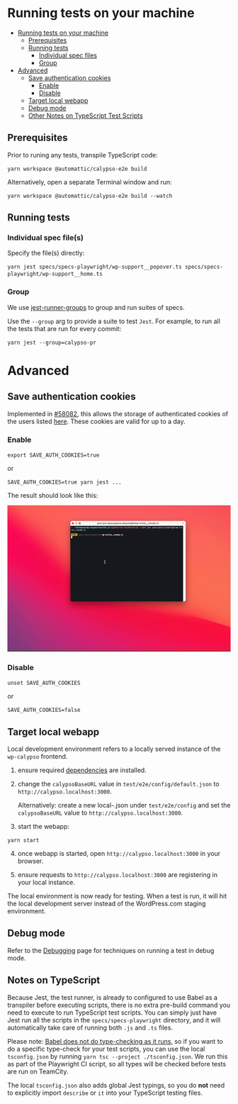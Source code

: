 # Running tests on your machine

<!-- TOC -->

- [Running tests on your machine](#running-tests-on-your-machine)
  - [Prerequisites](#prerequisites)
  - [Running tests](#running-tests)
    - [Individual spec files](#individual-spec-files)
    - [Group](#group)
- [Advanced](#advanced)
  - [Save authentication cookies](#save-authentication-cookies)
    - [Enable](#enable)
    - [Disable](#disable)
  - [Target local webapp](#target-local-webapp)
  - [Debug mode](#debug-mode)
  - [Other Notes on TypeScript Test Scripts](#other-notes-on-typescript-test-scripts)

<!-- /TOC -->

## Prerequisites

Prior to runing any tests, transpile TypeScript code:

```
yarn workspace @automattic/calypso-e2e build
```

Alternatively, open a separate Terminal window and run:

```
yarn workspace @automattic/calypso-e2e build --watch
```

## Running tests

### Individual spec file(s)

Specify the file(s) directly:

```
yarn jest specs/specs-playwright/wp-support__popover.ts specs/specs-playwright/wp-support__home.ts
```

### Group

We use [jest-runner-groups](https://github.com/eugene-manuilov/jest-runner-groups) to group and run suites of specs.

Use the `--group` arg to provide a suite to test `Jest`. For example, to run all the tests that are run for every commit:

```
yarn jest --group=calypso-pr
```

# Advanced

## Save authentication cookies

Implemented in [#58082](https://github.com/Automattic/wp-calypso/pull/58082), this allows the storage of authenticated cookies of the users listed [here](https://github.com/Automattic/wp-calypso/blob/trunk/test/e2e/lib/jest/globalSetup.ts#L33). These cookies are valid for up to a day.

### Enable

```
export SAVE_AUTH_COOKIES=true
```

or

```
SAVE_AUTH_COOKIES=true yarn jest ...
```

The result should look like this:

![saved_auth_cookie](resources/saved_auth_cookies.gif)

### Disable

```
unset SAVE_AUTH_COOKIES
```

or

```
SAVE_AUTH_COOKIES=false
```

## Target local webapp

Local development environment refers to a locally served instance of the `wp-calypso` frontend.

1. ensure required [dependencies](setup.md#software-environment#steps) are installed.

2. change the `calypsoBaseURL` value in `test/e2e/config/default.json` to `http://calypso.localhost:3000`.

   Alternatively: create a new local-<name>.json under `test/e2e/config` and set the `calypsoBaseURL` value to `http://calypso.localhost:3000`.

3. start the webapp:

```shell
yarn start
```

4. once webapp is started, open `http://calypso.localhost:3000` in your browser.

5. ensure requests to `http://calypso.localhost:3000` are registering in your local instance.

The local environment is now ready for testing. When a test is run, it will hit the local development server instead of the WordPress.com staging environment.

## Debug mode

Refer to the [Debugging](debugging.md) page for techniques on running a test in debug mode.

## Notes on TypeScript

Because Jest, the test runner, is already to configured to use Babel as a transpiler before executing scripts, there is no extra pre-build command you need to execute to run TypeScript test scripts. You can simply just have Jest run all the scripts in the `specs/specs-playwright` directory, and it will automatically take care of running both `.js` and `.ts` files.

Please note: [Babel does not do type-checking as it runs](https://jestjs.io/docs/getting-started#using-typescript), so if you want to do a specific type-check for your test scripts, you can use the local `tsconfig.json` by running `yarn tsc --project ./tsconfig.json`. We run this as part of the Playwright CI script, so all types will be checked before tests are run on TeamCity.

The local `tsconfig.json` also adds global Jest typings, so you do **not** need to explicitly import `describe` or `it` into your TypeScript testing files.
